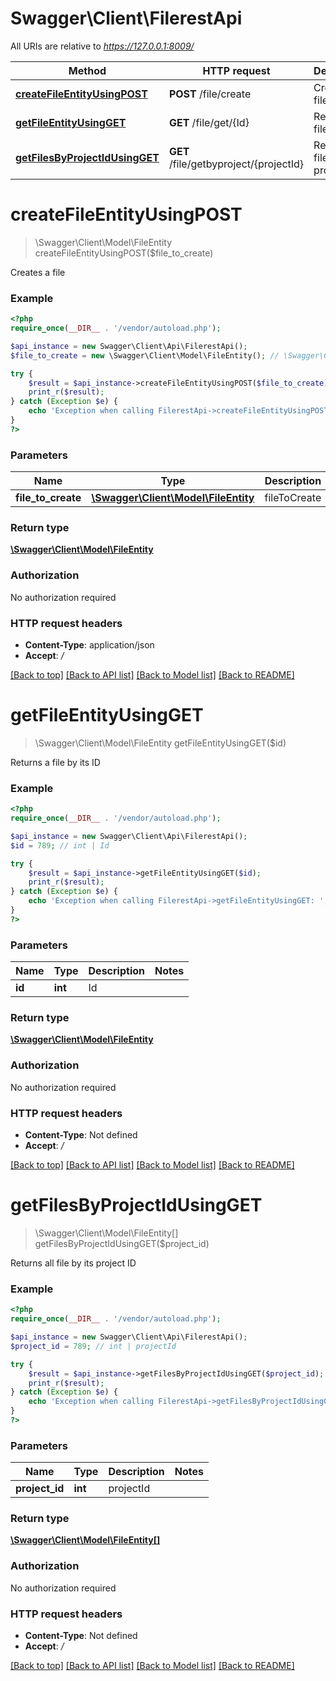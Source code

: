 # Swagger\Client\FilerestApi

All URIs are relative to *https://127.0.0.1:8009/*

Method | HTTP request | Description
------------- | ------------- | -------------
[**createFileEntityUsingPOST**](FilerestApi.md#createFileEntityUsingPOST) | **POST** /file/create | Creates a file
[**getFileEntityUsingGET**](FilerestApi.md#getFileEntityUsingGET) | **GET** /file/get/{Id} | Returns a file by its ID
[**getFilesByProjectIdUsingGET**](FilerestApi.md#getFilesByProjectIdUsingGET) | **GET** /file/getbyproject/{projectId} | Returns all file by its project ID


# **createFileEntityUsingPOST**
> \Swagger\Client\Model\FileEntity createFileEntityUsingPOST($file_to_create)

Creates a file

### Example
```php
<?php
require_once(__DIR__ . '/vendor/autoload.php');

$api_instance = new Swagger\Client\Api\FilerestApi();
$file_to_create = new \Swagger\Client\Model\FileEntity(); // \Swagger\Client\Model\FileEntity | fileToCreate

try {
    $result = $api_instance->createFileEntityUsingPOST($file_to_create);
    print_r($result);
} catch (Exception $e) {
    echo 'Exception when calling FilerestApi->createFileEntityUsingPOST: ', $e->getMessage(), PHP_EOL;
}
?>
```

### Parameters

Name | Type | Description  | Notes
------------- | ------------- | ------------- | -------------
 **file_to_create** | [**\Swagger\Client\Model\FileEntity**](../Model/\Swagger\Client\Model\FileEntity.md)| fileToCreate |

### Return type

[**\Swagger\Client\Model\FileEntity**](../Model/FileEntity.md)

### Authorization

No authorization required

### HTTP request headers

 - **Content-Type**: application/json
 - **Accept**: *_/_*

[[Back to top]](#) [[Back to API list]](../../README.md#documentation-for-api-endpoints) [[Back to Model list]](../../README.md#documentation-for-models) [[Back to README]](../../README.md)

# **getFileEntityUsingGET**
> \Swagger\Client\Model\FileEntity getFileEntityUsingGET($id)

Returns a file by its ID

### Example
```php
<?php
require_once(__DIR__ . '/vendor/autoload.php');

$api_instance = new Swagger\Client\Api\FilerestApi();
$id = 789; // int | Id

try {
    $result = $api_instance->getFileEntityUsingGET($id);
    print_r($result);
} catch (Exception $e) {
    echo 'Exception when calling FilerestApi->getFileEntityUsingGET: ', $e->getMessage(), PHP_EOL;
}
?>
```

### Parameters

Name | Type | Description  | Notes
------------- | ------------- | ------------- | -------------
 **id** | **int**| Id |

### Return type

[**\Swagger\Client\Model\FileEntity**](../Model/FileEntity.md)

### Authorization

No authorization required

### HTTP request headers

 - **Content-Type**: Not defined
 - **Accept**: *_/_*

[[Back to top]](#) [[Back to API list]](../../README.md#documentation-for-api-endpoints) [[Back to Model list]](../../README.md#documentation-for-models) [[Back to README]](../../README.md)

# **getFilesByProjectIdUsingGET**
> \Swagger\Client\Model\FileEntity[] getFilesByProjectIdUsingGET($project_id)

Returns all file by its project ID

### Example
```php
<?php
require_once(__DIR__ . '/vendor/autoload.php');

$api_instance = new Swagger\Client\Api\FilerestApi();
$project_id = 789; // int | projectId

try {
    $result = $api_instance->getFilesByProjectIdUsingGET($project_id);
    print_r($result);
} catch (Exception $e) {
    echo 'Exception when calling FilerestApi->getFilesByProjectIdUsingGET: ', $e->getMessage(), PHP_EOL;
}
?>
```

### Parameters

Name | Type | Description  | Notes
------------- | ------------- | ------------- | -------------
 **project_id** | **int**| projectId |

### Return type

[**\Swagger\Client\Model\FileEntity[]**](../Model/FileEntity.md)

### Authorization

No authorization required

### HTTP request headers

 - **Content-Type**: Not defined
 - **Accept**: *_/_*

[[Back to top]](#) [[Back to API list]](../../README.md#documentation-for-api-endpoints) [[Back to Model list]](../../README.md#documentation-for-models) [[Back to README]](../../README.md)

